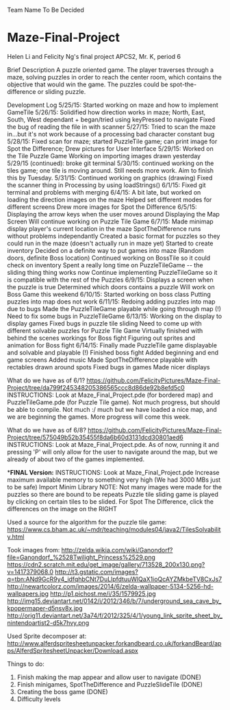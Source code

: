 Team Name
To Be Decided

# Maze-Final-Project
Helen Li and Felicity Ng's final project APCS2, Mr. K, period 6

Brief Description
A puzzle oriented game. The player traverses through a maze, solving puzzles in order to reach the center room, which contains the objective that would win the game. The puzzles could be spot-the-difference or sliding puzzle.

Development Log
5/25/15: Started working on maze and how to implement GameTile
5/26/15: Solidified how direction works in maze; North, East, South, West dependant + began/tried using keyPressed to                 navigate
         Fixed the bug of reading the file in with scanner
5/27/15: Tried to scan the maze in...but it's not work because of a processing bad character constant bug
5/28/15: Fixed scan for maze; started PuzzleTile game; can print image for Spot the Difference; Drew pictures for User                Interface
5/29/15: Worked on the Tile Puzzle Game
         Working on importing images drawn yesterday
5/29/15 (continued): broke git terminal
5/30/15: continued working on the tiles game; one tile is moving around. Still needs more work. Aim to finish this by Tuesday.
5/31/15: Continued working on graphics (drawing)
         Fixed the scanner thing in Processing by using loadStrings()
6/1/15:  Fixed git terminal and problems with merging
6/4/15:  A bit late, but worked on loading the direction images on the maze
         Helped set different modes for different screens
         Drew more images for Spot the Difference
6/5/15:  Displaying the arrow keys when the user moves around
         Displaying the Map Screen
         Will continue working on Puzzle Tile Game
6/7/15:  Made minimap display player's current location in the maze
         SpotTheDifference runs without problems independantly
         Created a basic format for puzzles so they could run in the maze (doesn't actually run in maze yet)
         Started to create inventory
         Decided on a definite way to put games into maze (Random doors, definite Boss location)
         Continued working on BossTile so it could check on inventory
         Spent a really long time on PuzzleTileGame -- the sliding thing thing works now
         Continue implementing PuzzleTileGame so it is compatible with the rest of the Puzzles
6/9/15:  Displays a screen when the puzzle is true
         Determined which doors contains a puzzle
         Will work on Boss Game this weekend
6/10/15: Started working on boss class
         Putting puzzles into map does not work
6/11/15: Redoing adding puzzles into map due to bugs
         Made the PuzzleTileGame playable while going through map (!)
         Need to fix some bugs in PuzzleTileGame
6/13/15: Working on the display to display games
         Fixed bugs in puzzle tile sliding
         Need to come up with different solvable puzzles for Puzzle Tile Game
         Virtually finished with behind the scenes workings for Boss fight
         Figuring out sprites and animation for Boss fight
6/14/15: Finally made PuzzleTile game displayable and solvable and playable (!)
         Finished boss fight
         Added beginning and end game screens
         Added music
         Made SpotTheDifference playable with rectables drawn around spots
         Fixed bugs in games
         Made nicer displays

What do we have as of 6/1?
https://github.com/FelicityPictures/Maze-Final-Project/tree/da799f245348205386565ccc8d86de92b8efd5c0
INSTRUCTIONS: Look at Maze_Final_Project.pde (for bordered map) and PuzzleTileGame.pde (for Puzzle Tile game). Not much progress, but should be able to compile.
Not much :/ much but we have loaded a nice map, and we are beginning the games. More progress will come this week.

What do we have as of 6/8?
https://github.com/FelicityPictures/Maze-Final-Project/tree/575049b52b35455f8da6b60d3131dcd30801aed6
INSTRUCTIONS: Look at Maze_Final_Project.pde.
As of now, running it and pressing 'P' will only allow for the user to navigate around the map, but we already of about two of the games implemented.

*********************FINAL Version:********************
INSTRUCTIONS: Look at Maze_Final_Project.pde
Increase maximum available memory to something very high (We had 3000 MBs just to be safe)
Import Minim Library
NOTE: Not many images were made for the puzzles so there are bound to be repeats
Puzzle tile sliding game is played by clicking on certain tiles to be slided.
For Spot The Difference, click the differences on the image on the RIGHT

Used a source for the algorithm for the puzzle tile game:
https://www.cs.bham.ac.uk/~mdr/teaching/modules04/java2/TilesSolvability.html

Took images from:
http://zelda.wikia.com/wiki/Ganondorf?file=Ganondorf_%2528Twilight_Princess%2529.png
https://cdn2.scratch.mit.edu/get_image/gallery/713528_200x130.png?v=1417379068.0
http://t3.gstatic.com/images?q=tbn:ANd9GcR9y4_idfqhbCNt7DuLlpfdtuuWlQaX1ioQcAYZMkbeTV8CxJs7
http://newartcolorz.com/images/2014/6/zelda-wallpaper-5134-5256-hd-wallpapers.jpg
http://p1.pichost.me/i/35/1579925.jpg
http://img15.deviantart.net/0142/i/2012/346/b/7/underground_sea_cave_by_kpopermaper-d5nsv8x.jpg
http://orig11.deviantart.net/3a74/f/2012/325/4/1/young_link_sprite_sheet_by_nintendoartist2-d5k7hvy.png

Used Sprite decomposer at:
http://www.alferdspritesheetunpacker.forkandbeard.co.uk/forkandBeard/apps/AlferdSpritesheetUnpacker/Download.aspx

Things to do:
1) Finish making the map appear and allow user to navigate (DONE)
2) Finish minigames, SpotTheDifference and PuzzleSlideTile (DONE)
3) Creating the boss game (DONE)
4) Difficulty levels
